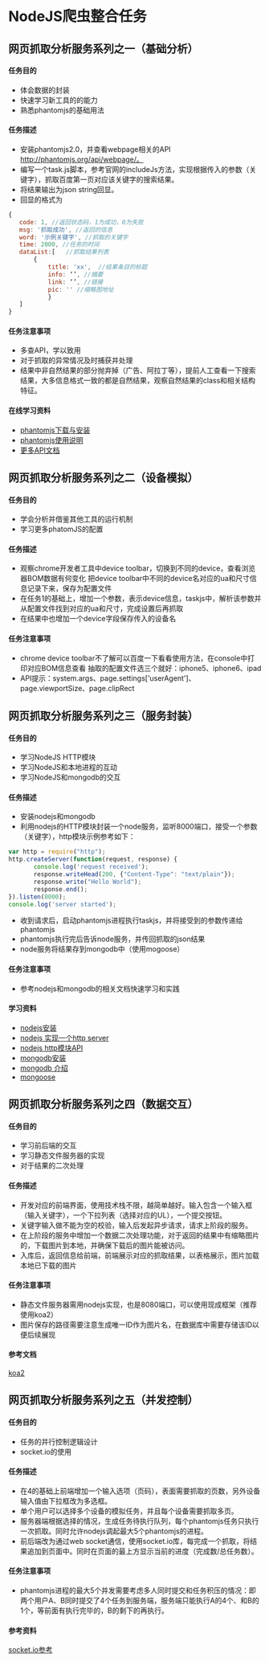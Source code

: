 # NodeJS爬虫整合任务

## 网页抓取分析服务系列之一（基础分析）
#### 任务目的

* 体会数据的封装
* 快速学习新工具的的能力
* 熟悉phantomjs的基础用法

#### 任务描述
* 安装phantomjs2.0，并查看webpage相关的API http://phantomjs.org/api/webpage/。
* 编写一个task.js脚本，参考官网的includeJs方法，实现根据传入的参数（关键字），抓取百度第一页对应该关键字的搜索结果。
* 将结果输出为json string回显。
* 回显的格式为

```js
{
   code: 1, //返回状态码，1为成功，0为失败
   msg: '抓取成功', //返回的信息
   word: '示例关键字', //抓取的关键字
   time: 2000, //任务的时间
   dataList:[   //抓取结果列表
       {
           title: 'xx',  //结果条目的标题
           info: ‘’, //摘要
           link: ‘’, //链接            
           pic: '' //缩略图地址
           }
   ]
}
```

#### 任务注意事项

* 多查API，学以致用
* 对于抓取的异常情况及时捕获并处理
* 结果中非自然结果的部分抛弃掉（广告、阿拉丁等），提前人工查看一下搜索结果，大多信息格式一致的都是自然结果，观察自然结果的class和相关结构特征。

#### 在线学习资料

* [phantomjs下载与安装](http://phantomjs.org/download.html)
* [phantomjs使用说明](http://phantomjs.org/quick-start.html)
* [更多API文档](http://phantomjs.org/api/webpage/)

## 网页抓取分析服务系列之二（设备模拟）

#### 任务目的

* 学会分析并借鉴其他工具的运行机制
* 学习更多phatomJS的配置

#### 任务描述
* 观察chrome开发者工具中device toolbar，切换到不同的device，查看浏览器BOM数据有何变化
把device toolbar中不同的device名对应的ua和尺寸信息记录下来，保存为配置文件
* 在任务1的基础上，增加一个参数，表示device信息，taskjs中，解析该参数并从配置文件找到对应的ua和尺寸，完成设置后再抓取
* 在结果中也增加一个device字段保存传入的设备名

#### 任务注意事项
* chrome device toolbar不了解可以百度一下看看使用方法，在console中打印对应BOM信息查看
抽取的配置文件选三个就好：iphone5、iphone6、ipad
* API提示：system.args、page.settings['userAgent']、page.viewportSize、page.clipRect

## 网页抓取分析服务系列之三（服务封装）

#### 任务目的
* 学习NodeJS HTTP模块
* 学习NodeJS和本地进程的互动
* 学习NodeJS和mongodb的交互

#### 任务描述
* 安装nodejs和mongodb
* 利用nodejs的HTTP模块封装一个node服务，监听8000端口，接受一个参数（关键字），http模块示例参考如下：

```js
var http = require("http");  
http.createServer(function(request, response) {  
       console.log('request received');  
       response.writeHead(200, {"Content-Type": "text/plain"});  
       response.write("Hello World");  
       response.end();  
}).listen(8000);  
console.log('server started');
```

* 收到请求后，启动phantomjs进程执行taskjs，并将接受到的参数传递给phantomjs
* phantomjs执行完后告诉node服务，并传回抓取的json结果
* node服务将结果存到mongodb中（使用mogoose）

#### 任务注意事项
* 参考nodejs和mongodb的相关文档快速学习和实践

#### 学习资料
* [nodejs安装](https://nodejs.org/en/download/)
* [nodejs 实现一个http server](http://jobar.iteye.com/blog/2083843)
* [nodejs http模块API](https://nodejs.org/dist/latest-v6.x/docs/api/http.html#http_http_createserver_requestlistener)
* [mongodb安装](https://www.mongodb.com/download-center?jmp=nav)
* [mongodb 介绍](http://www.runoob.com/mongodb/mongodb-tutorial.html)
* [mongoose](http://www.nodeclass.com/api/mongoose.html)


## 网页抓取分析服务系列之四（数据交互）
#### 任务目的
* 学习前后端的交互
* 学习静态文件服务器的实现
* 对于结果的二次处理

#### 任务描述
* 开发对应的前端界面，使用技术栈不限，越简单越好。输入包含一个输入框（输入关键字），一个下拉列表（选择对应的UL），一个提交按钮。
* 关键字输入做不能为空的校验，输入后发起异步请求，请求上阶段的服务。
* 在上阶段的服务中增加一个数据二次处理功能，对于返回的结果中有缩略图片的，下载图片到本地，并确保下载后的图片能被访问。
* 入库后，返回信息给前端，前端展示对应的抓取结果，以表格展示，图片加载本地已下载的图片

#### 任务注意事项
* 静态文件服务器需用nodejs实现，也是8080端口，可以使用现成框架（推荐使用koa2）
* 图片保存的路径需要注意生成唯一ID作为图片名，在数据库中需要存储该ID以便后续展现

#### 参考文档
[koa2](http://koa.bootcss.com/)


## 网页抓取分析服务系列之五（并发控制）

#### 任务目的

* 任务的并行控制逻辑设计
* socket.io的使用


#### 任务描述
* 在4的基础上前端增加一个输入选项（页码），表面需要抓取的页数，另外设备输入值由下拉框改为多选框。
* 单个用户可以选择多个设备的模拟任务，并且每个设备需要抓取多页。
* 服务器端根据选择的情况，生成任务待执行队列，每个phantomjs任务只执行一次抓取。同时允许nodejs调起最大5个phantomjs的进程。
* 前后端改为通过web socket通信，使用socket.io库，每完成一个抓取，将结果追加到页面中。同时在页面的最上方显示当前的进度（完成数/总任务数）。

#### 任务注意事项
* phantomjs进程的最大5个并发需要考虑多人同时提交和任务积压的情况：即两个用户A、B同时提交了4个任务到服务端，服务端只能执行A的4个、和B的1个，等前面有执行完毕的，B的剩下的再执行。

#### 参考资料
[socket.io参考](https://cnodejs.org/topic/50a1fcc7637ffa4155b5a264)
